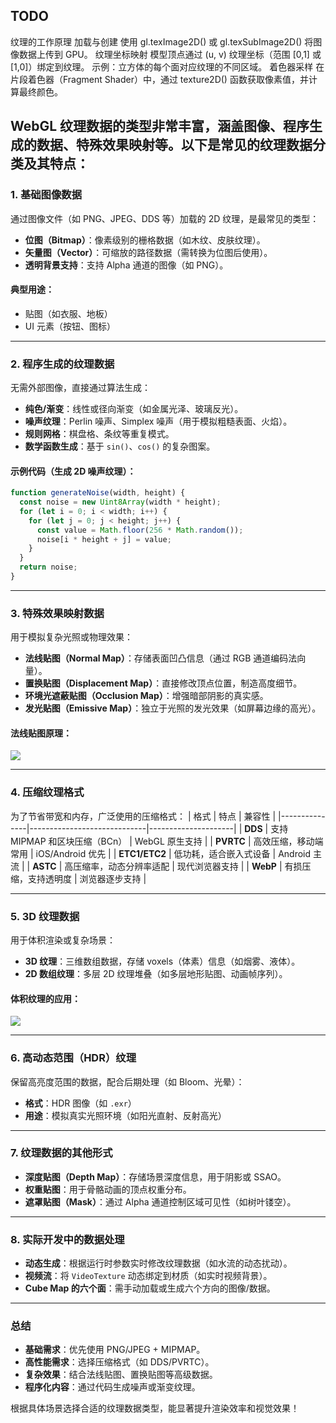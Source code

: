 ## TODO


纹理的工作原理
加载与创建
使用 gl.texImage2D() 或 gl.texSubImage2D() 将图像数据上传到 GPU。
纹理坐标映射
模型顶点通过 (u, v) 纹理坐标（范围 [0,1] 或 [1,0]）绑定到纹理。
示例：立方体的每个面对应纹理的不同区域。
着色器采样
在片段着色器（Fragment Shader）中，通过 texture2D() 函数获取像素值，并计算最终颜色。




WebGL 纹理数据的类型非常丰富，涵盖图像、程序生成的数据、特殊效果映射等。以下是常见的纹理数据分类及其特点：
---
### **1. 基础图像数据**
通过图像文件（如 PNG、JPEG、DDS 等）加载的 2D 纹理，是最常见的类型：
- **位图（Bitmap）**：像素级别的栅格数据（如木纹、皮肤纹理）。
- **矢量图（Vector）**：可缩放的路径数据（需转换为位图后使用）。
- **透明背景支持**：支持 Alpha 通道的图像（如 PNG）。

#### **典型用途**：
- 贴图（如衣服、地板）
- UI 元素（按钮、图标）

---

### **2. 程序生成的纹理数据**
无需外部图像，直接通过算法生成：
- **纯色/渐变**：线性或径向渐变（如金属光泽、玻璃反光）。
- **噪声纹理**：Perlin 噪声、Simplex 噪声（用于模拟粗糙表面、火焰）。
- **规则网格**：棋盘格、条纹等重复模式。
- **数学函数生成**：基于 `sin()`、`cos()` 的复杂图案。

#### **示例代码（生成 2D 噪声纹理）**：
```javascript
function generateNoise(width, height) {
  const noise = new Uint8Array(width * height);
  for (let i = 0; i < width; i++) {
    for (let j = 0; j < height; j++) {
      const value = Math.floor(256 * Math.random());
      noise[i * height + j] = value;
    }
  }
  return noise;
}
```

---

### **3. 特殊效果映射数据**
用于模拟复杂光照或物理效果：
- **法线贴图（Normal Map）**：存储表面凹凸信息（通过 RGB 通道编码法向量）。
- **置换贴图（Displacement Map）**：直接修改顶点位置，制造高度细节。
- **环境光遮蔽贴图（Occlusion Map）**：增强暗部阴影的真实感。
- **发光贴图（Emissive Map）**：独立于光照的发光效果（如屏幕边缘的高光）。

#### **法线贴图原理**：
![](https://via.placeholder.com/300x200.png?text=Normal+Map+Example)

---

### **4. 压缩纹理格式**
为了节省带宽和内存，广泛使用的压缩格式：
| 格式          | 特点                          | 兼容性               |
|---------------|-----------------------------|---------------------|
| **DDS**       | 支持 MIPMAP 和区块压缩（BCn）  | WebGL 原生支持      |
| **PVRTC**     | 高效压缩，移动端常用          | iOS/Android 优先    |
| **ETC1/ETC2**  | 低功耗，适合嵌入式设备          | Android 主流         |
| **ASTC**      | 高压缩率，动态分辨率适配        | 现代浏览器支持      |
| **WebP**      | 有损压缩，支持透明度          | 浏览器逐步支持      |

---

### **5. 3D 纹理数据**
用于体积渲染或复杂场景：
- **3D 纹理**：三维数组数据，存储 voxels（体素）信息（如烟雾、液体）。
- **2D 数组纹理**：多层 2D 纹理堆叠（如多层地形贴图、动画帧序列）。

#### **体积纹理的应用**：
![](https://via.placeholder.com/300x200.png?text=3D+Texture+Volume+Rendering)

---

### **6. 高动态范围（HDR）纹理**
保留高亮度范围的数据，配合后期处理（如 Bloom、光晕）：
- **格式**：HDR 图像（如 `.exr`）
- **用途**：模拟真实光照环境（如阳光直射、反射高光）

---

### **7. 纹理数据的其他形式**
- **深度贴图（Depth Map）**：存储场景深度信息，用于阴影或 SSAO。
- **权重贴图**：用于骨骼动画的顶点权重分布。
- **遮罩贴图（Mask）**：通过 Alpha 通道控制区域可见性（如树叶镂空）。

---

### **8. 实际开发中的数据处理**
- **动态生成**：根据运行时参数实时修改纹理数据（如水流的动态扰动）。
- **视频流**：将 `VideoTexture` 动态绑定到材质（如实时视频背景）。
- **Cube Map 的六个面**：需手动加载或生成六个方向的图像/数据。

---

### **总结**
- **基础需求**：优先使用 PNG/JPEG + MIPMAP。
- **高性能需求**：选择压缩格式（如 DDS/PVRTC）。
- **复杂效果**：结合法线贴图、置换贴图等高级数据。
- **程序化内容**：通过代码生成噪声或渐变纹理。

根据具体场景选择合适的纹理数据类型，能显著提升渲染效率和视觉效果！